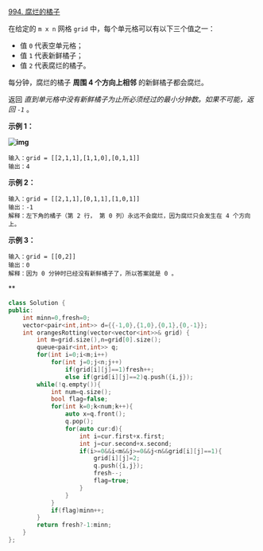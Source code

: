 [994. 腐烂的橘子](https://leetcode.cn/problems/rotting-oranges/)



在给定的 `m x n` 网格 `grid` 中，每个单元格可以有以下三个值之一：

- 值 `0` 代表空单元格；
- 值 `1` 代表新鲜橘子；
- 值 `2` 代表腐烂的橘子。

每分钟，腐烂的橘子 **周围 4 个方向上相邻** 的新鲜橘子都会腐烂。

返回 *直到单元格中没有新鲜橘子为止所必须经过的最小分钟数。如果不可能，返回 `-1`* 。

 

**示例 1：**

**![img](https://assets.leetcode-cn.com/aliyun-lc-upload/uploads/2019/02/16/oranges.png)**

```
输入：grid = [[2,1,1],[1,1,0],[0,1,1]]
输出：4
```

**示例 2：**

```
输入：grid = [[2,1,1],[0,1,1],[1,0,1]]
输出：-1
解释：左下角的橘子（第 2 行， 第 0 列）永远不会腐烂，因为腐烂只会发生在 4 个方向上。
```

**示例 3：**

```
输入：grid = [[0,2]]
输出：0
解释：因为 0 分钟时已经没有新鲜橘子了，所以答案就是 0 。
```



**

```cpp
class Solution {
public:
    int minn=0,fresh=0;
    vector<pair<int,int>> d={{-1,0},{1,0},{0,1},{0,-1}};
    int orangesRotting(vector<vector<int>>& grid) {
        int m=grid.size(),n=grid[0].size();
        queue<pair<int,int>> q;
        for(int i=0;i<m;i++)
            for(int j=0;j<n;j++)
                if(grid[i][j]==1)fresh++;
                else if(grid[i][j]==2)q.push({i,j});
        while(!q.empty()){
            int num=q.size();
            bool flag=false;
            for(int k=0;k<num;k++){
                auto x=q.front();
                q.pop();
                for(auto cur:d){
                    int i=cur.first+x.first;
                    int j=cur.second+x.second;
                    if(i>=0&&i<m&&j>=0&&j<n&&grid[i][j]==1){
                        grid[i][j]=2;
                        q.push({i,j});
                        fresh--;
                        flag=true;
                    }
                }
            }
            if(flag)minn++;
        }
        return fresh?-1:minn;
    }
};
```

